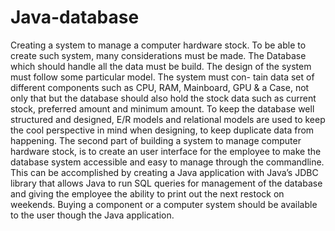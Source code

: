 # Java-database
Creating a system to manage a computer hardware stock. To
be able to create such system, many considerations must be made. The
Database which should handle all the data must be build. The
design of the system must follow some particular model. The system must con-
tain data set of different components such as CPU, RAM, Mainboard, GPU &
a Case, not only that but the database should also hold the stock data such as
current stock, preferred amount and minimum amount. To keep the database
well structured and designed, E/R models and relational models are used to
keep the cool perspective in mind when designing, to keep duplicate data from
happening.
The second part of building a system to manage computer hardware stock,
is to create an user interface for the employee to make the database system
accessible and easy to manage through the commandline. This can be accomplished by creating a Java
application with Java’s JDBC library that allows Java to run SQL queries for
management of the database and giving the employee the ability to print out the
next restock on weekends. Buying a component or a computer system
should be available to the user though the Java application.
